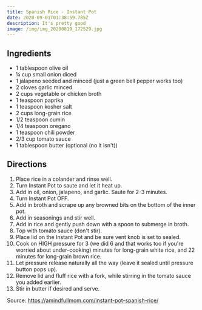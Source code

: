 ```yaml
---
title: Spanish Rice - Instant Pot
date: 2020-09-01T01:38:59.785Z
description: It's pretty good
image: /img/img_20200819_172529.jpg
---
```

## Ingredients

* 1 tablespoon olive oil
* ¼ cup small onion diced
* 1 jalapeno seeded and minced (just a green bell pepper works too)
* 2 cloves garlic minced
* 2 cups vegetable or chicken broth
* 1 teaspoon paprika
* 1 teaspoon kosher salt
* 2 cups long-grain rice
* 1/2 teaspoon cumin
* 1/4 teaspoon oregano
* 1 teaspoon chili powder
* 2/3 cup tomato sauce
* 1 tablespoon butter (optional (no it isn't))

## Directions

1. Place rice in a colander and rinse well.
2. Turn Instant Pot to saute and let it heat up.
3. Add in oil, onion, jalapeno, and garlic. Saute for 2-3 minutes.
4. Turn Instant Pot OFF.
5. Add in broth and scrape up any browned bits on the bottom of the inner pot.
6. Add in seasonings and stir well. 
7. Add in rice and gently push down with a spoon to submerge in broth. 
8. Top with tomato sauce (don't stir).
9. Place lid on the Instant Pot and be sure vent knob is set to sealed.
10. Cook on HIGH pressure for 3 (we did 6 and that works too if you're worried about under-cooking) minutes for long-grain white rice, and 22 minutes for long-grain brown rice.
11. Let pressure release naturally all the way (leave it sealed until pressure button pops up).
12. Remove lid and fluff rice with a fork, while stirring in the tomato sauce you added earlier.
13. Stir in butter if desired and serve.



Source: https://amindfullmom.com/instant-pot-spanish-rice/
